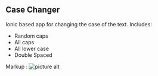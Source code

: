 
## Case Changer

Ionic based app for changing the case of the text. Includes:

* Random caps
* All caps
* All lower case
* Double Spaced

Markup : ![picture alt](http://www.brightlightpictures.com/assets/images/portfolio/thethaw_header.jpg "Title is optional")
